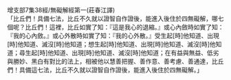 增支部7集38經/無礙解經第一(莊春江譯)  
「比丘們！具備七法，比丘不久就以證智自作證後，能進入後住於四無礙解，哪七個呢？比丘們！這裡，比丘如實了知：『這是我心的退縮。』或心內斂時如實了知：『我的心內斂。』或心外散時如實了知：『我的心外散。』受生起[時]他知道、出現[時]他知道、滅沒[時]他知道；想生起[時]他知道、出現[時]他知道、滅沒[時]他知道；尋生起[時]他知道、出現[時]他知道、滅沒[時]他知道；在有益與無益、低劣與勝妙、黑白有對比的法上，相被他以慧善把握、善作意、善考慮、善通達，比丘們！具備這七法，比丘不久就以證智自作證後，能進入後住於四無礙解。」  
  
  
